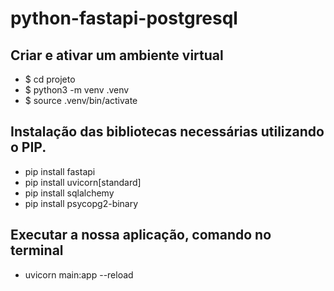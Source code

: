 # python-fastapi-postgresql

## Criar e ativar um ambiente virtual
*  $ cd projeto
*  $ python3 -m venv .venv
*  $ source .venv/bin/activate

## Instalação das bibliotecas necessárias utilizando o PIP.
*  pip install fastapi
*  pip install uvicorn[standard]
*  pip install sqlalchemy
*  pip install psycopg2-binary

## Executar a nossa aplicação, comando no terminal
* uvicorn main:app --reload
